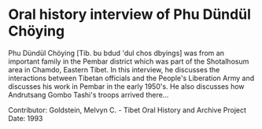 # Oral history interview of Phu Dündül Chöying


Phu Dündül Chöying [Tib. bu bdud 'dul chos dbyings] was from an important family in the Pembar district which was part of the Shotalhosum area in Chamdo, Eastern Tibet. In this interview, he discusses the interactions between Tibetan officials and the People's Liberation Army and discusses his work in Pembar in the early 1950's. He also discusses how Andrutsang Gombo Tashi's troops arrived there...


Contributor:
                        Goldstein, Melvyn C. - Tibet Oral History and Archive Project  
Date:
1993  
